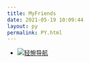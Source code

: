 ```yaml
---
title: MyFriends
date: 2021-05-19 10:09:44
layout: py
permalink: PY.html
---
```

- [![轻惋导航](https://www.chainwon.com/static/logo.png)](https://www.chainwon.com/ "轻惋导航")
